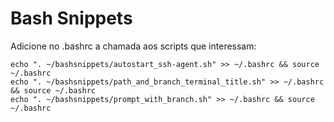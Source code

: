# Bash Snippets

Adicione no .bashrc a chamada aos scripts que interessam:

```console
echo ". ~/bashsnippets/autostart_ssh-agent.sh" >> ~/.bashrc && source ~/.bashrc
echo ". ~/bashsnippets/path_and_branch_terminal_title.sh" >> ~/.bashrc && source ~/.bashrc
echo ". ~/bashsnippets/prompt_with_branch.sh" >> ~/.bashrc && source ~/.bashrc
```
